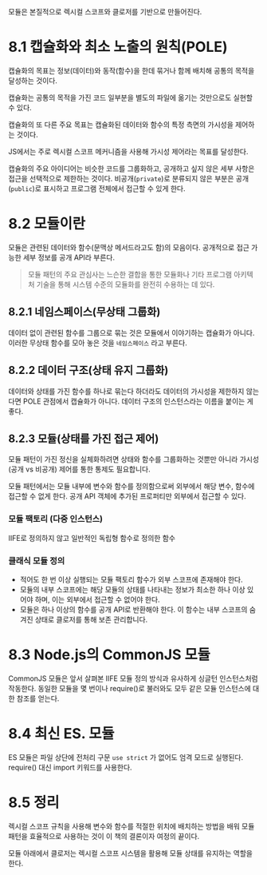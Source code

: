 모듈은 본질적으로 렉시컬 스코프와 클로저를 기반으로 만들어진다.

# 8.1 캡슐화와 최소 노출의 원칙(POLE)

캡슐화의 목표는 정보(데이터)와 동작(함수)을 한데 묶거나 함께 배치해 공통의 목적을 달성하는 것이다.

캡슐화는 공통의 목적을 가진 코드 일부분을 별도의 파일에 옮기는 것만으로도 실현할 수 있다.

캡슐화의 또 다른 주요 목표는 캡슐화된 데이터와 함수의 특정 측면의 가시성을 제어하는 것이다.

JS에서는 주로 렉시컬 스코프 메커니즘을 사용해 가시성 제어라는 목표를 달성한다.

캡슐화의 주요 아이디어는 비슷한 코드를 그룹화하고, 공개하고 싶지 않은 세부 사항은 접근을 선택적으로 제한하는 것이다. 비공개(`private`)로 분류되지 않은 부분은 공개(`public`)로 표시하고 프로그램 전체에서 접근할 수 있게 한다.

# 8.2 모듈이란

모듈은 관련된 데이터와 함수(문맥상 메서드라고도 함)의 모음이다. 공개적으로 접근 가능한 세부 정보를 공개 API라 부른다.

> 모듈 패턴의 주요 관심사는 느슨한 결합을 통한 모듈화나 기타 프로그램 아키텍처 기술을 통해 시스템 수준의 모듈화를 완전히 수용하는 데 있다.

## 8.2.1 네임스페이스(무상태 그룹화)

데이터 없이 관련된 함수를 그룹으로 묶는 것은 모듈에서 이야기하는 캡슐화가 아니다. 이러한 무상태 함수를 모아 놓은 것을 `네임스페이스` 라고 부른다.

## 8.2.2 데이터 구조(상태 유지 그룹화)

데이터와 상태를 가진 함수를 하나로 묶는다 하더라도 데이터의 가시성을 제한하지 않는다면 POLE 관점에서 캡슐화가 아니다. 데이터 구조의 인스턴스라는 이름을 붙이는 게 좋다.

## 8.2.3 모듈(상태를 가진 접근 제어)

모듈 패턴이 가진 정신을 실체화하려면 상태와 함수를 그룹화하는 것뿐만 아니라 가시성(공개 vs 비공개) 제어를 통한 통제도 필요합니다.

모듈 패턴에서는 모듈 내부에 변수와 함수를 정의함으로써 외부에서 해당 변수, 함수에 접근할 수 없게 한다. 공개 API 객체에 추가된 프로퍼티만 외부에서 접근할 수 있다.

### 모듈 팩토리 (다중 인스턴스)

IIFE로 정의하지 않고 일반적인 독립형 함수로 정의한 함수

### 클래식 모듈 정의

- 적어도 한 번 이상 실행되는 모듈 팩토리 함수가 외부 스코프에 존재해야 한다.
- 모듈의 내부 스코프에는 해당 모듈의 상태를 나타내는 정보가 최소한 하나 이상 있어야 하며, 이는 외부에서 접근할 수 없어야 한다.
- 모듈은 하나 이상의 함수를 공개 API로 반환해야 한다. 이 함수는 내부 스코프의 숨겨진 상태로 클로저를 통해 보존 관리합니다.

# 8.3 Node.js의 CommonJS 모듈

CommonJS 모듈은 앞서 살펴본 IIFE 모듈 정의 방식과 유사하게 싱글턴 인스턴스처럼 작동한다. 동일한 모듈을 몇 번이나 require()로 불러와도 모두 같은 모듈 인스턴스에 대한 참조를 얻는다.

# 8.4 최신 ES. 모듈

ES 모듈은 파일 상단에 전처리 구문 `use strict` 가 없어도 엄격 모드로 실행된다. require() 대신 import 키워드를 사용한다.

# 8.5 정리

렉시컬 스코프 규칙을 사용해 변수와 함수를 적절한 위치에 배치하는 방법을 배워 모듈 패턴을 효율적으로 사용하는 것이 이 책의 결론이자 여정의 끝이다.

모듈 아래에서 클로저는 렉시컬 스코프 시스템을 활용해 모듈 상태를 유지하는 역할을 한다.
